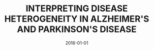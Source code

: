 ---
title: "INTERPRETING DISEASE HETEROGENEITY IN ALZHEIMER&apos;S AND PARKINSON&apos;S DISEASE"
collection: publications
permalink: /publication/2016-01-01-INTERPRETING-DISEASE-HETEROGENEITY-IN-ALZHEIMERS-AND-PARKINSONS-DISEASE
date: 2016-01-01
venue: 'Alzheimer&apos;s &amp; dementia: the journal of the Alzheimer&apos;s Association'
citation: 'Chakravarty, Mallar, Amaral, Robert S C, Bhagwat, Nikhil, Patel, Raihaan, Garza-Villarreal, Eduardo, <b>Devenyi, Gabriel</b>, Park, Min Tae M, &quot;<i>INTERPRETING DISEASE HETEROGENEITY IN ALZHEIMER&amp;apos;S AND PARKINSON&amp;apos;S DISEASE</i>.&quot; Alzheimer&amp;apos;s &amp;amp; dementia: the journal of the Alzheimer&amp;apos;s Association, 2016.'
---